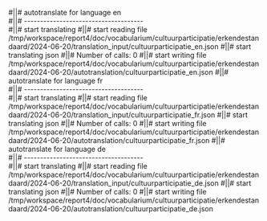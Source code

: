 #||# autotranslate for language en  
#||# -------------------------------------  
#||# start translating
#||# start reading file /tmp/workspace/report4/doc/vocabularium/cultuurparticipatie/erkendestandaard/2024-06-20/translation_input/cultuurparticipatie_en.json
#||# start translating json
#||# Number of calls: 0
#||# start writing file /tmp/workspace/report4/doc/vocabularium/cultuurparticipatie/erkendestandaard/2024-06-20/autotranslation/cultuurparticipatie_en.json
#||# autotranslate for language fr  
#||# -------------------------------------  
#||# start translating
#||# start reading file /tmp/workspace/report4/doc/vocabularium/cultuurparticipatie/erkendestandaard/2024-06-20/translation_input/cultuurparticipatie_fr.json
#||# start translating json
#||# Number of calls: 0
#||# start writing file /tmp/workspace/report4/doc/vocabularium/cultuurparticipatie/erkendestandaard/2024-06-20/autotranslation/cultuurparticipatie_fr.json
#||# autotranslate for language de  
#||# -------------------------------------  
#||# start translating
#||# start reading file /tmp/workspace/report4/doc/vocabularium/cultuurparticipatie/erkendestandaard/2024-06-20/translation_input/cultuurparticipatie_de.json
#||# start translating json
#||# Number of calls: 0
#||# start writing file /tmp/workspace/report4/doc/vocabularium/cultuurparticipatie/erkendestandaard/2024-06-20/autotranslation/cultuurparticipatie_de.json
